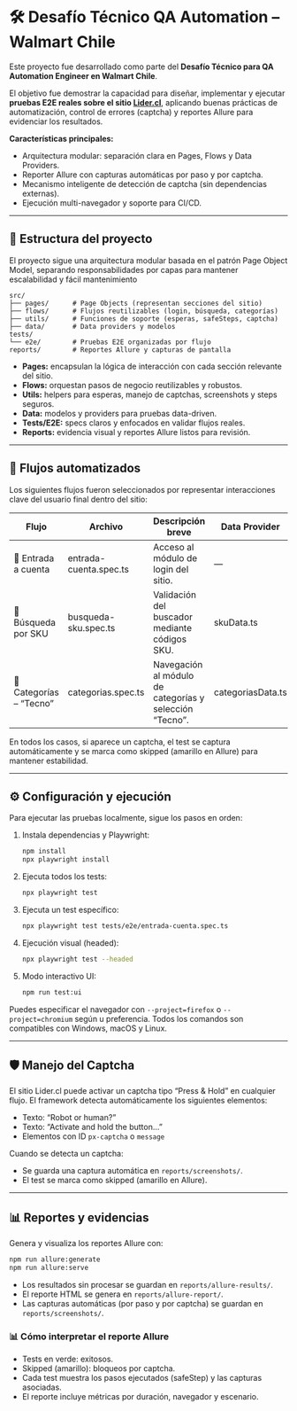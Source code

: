 # 🛠️ Desafío Técnico QA Automation – Walmart Chile

Este proyecto fue desarrollado como parte del **Desafío Técnico para QA Automation Engineer en Walmart Chile**.

El objetivo fue demostrar la capacidad para diseñar, implementar y ejecutar **pruebas E2E reales sobre el sitio [Lider.cl](https://www.lider.cl/)**, aplicando buenas prácticas de automatización, control de errores (captcha) y reportes Allure para evidenciar los resultados.


**Características principales:**
- Arquitectura modular: separación clara en Pages, Flows y Data Providers.
- Reporter Allure con capturas automáticas por paso y por captcha.
- Mecanismo inteligente de detección de captcha (sin dependencias externas).
- Ejecución multi-navegador y soporte para CI/CD.

---

## 📂 Estructura del proyecto

El proyecto sigue una arquitectura modular basada en el patrón Page Object Model, separando responsabilidades por capas para mantener escalabilidad y fácil mantenimiento

```text
src/
├── pages/      # Page Objects (representan secciones del sitio)
├── flows/      # Flujos reutilizables (login, búsqueda, categorías)
├── utils/      # Funciones de soporte (esperas, safeSteps, captcha)
├── data/       # Data providers y modelos
tests/
└── e2e/        # Pruebas E2E organizadas por flujo
reports/        # Reportes Allure y capturas de pantalla
```

- **Pages:** encapsulan la lógica de interacción con cada sección relevante del sitio.
- **Flows:** orquestan pasos de negocio reutilizables y robustos.
- **Utils:** helpers para esperas, manejo de captchas, screenshots y steps seguros.
- **Data:** modelos y providers para pruebas data-driven.
- **Tests/E2E:** specs claros y enfocados en validar flujos reales.
- **Reports:** evidencia visual y reportes Allure listos para revisión.

---

## 🚦 Flujos automatizados

Los siguientes flujos fueron seleccionados por representar interacciones clave del usuario final dentro del sitio:

| Flujo                        | Archivo                    | Descripción breve                                              | Data Provider         |
|------------------------------|----------------------------|----------------------------------------------------------------|-----------------------|
| 🔐 Entrada a cuenta          | entrada-cuenta.spec.ts     | Acceso al módulo de login del sitio.                           | —                     |
| 🛒 Búsqueda por SKU          | busqueda-sku.spec.ts       | Validación del buscador mediante códigos SKU.                  | skuData.ts            |
| 📂 Categorías – “Tecno”      | categorias.spec.ts         | Navegación al módulo de categorías y selección “Tecno”.        | categoriasData.ts     |

En todos los casos, si aparece un captcha, el test se captura automáticamente y se marca como skipped (amarillo en Allure) para mantener estabilidad.

---

## ⚙️ Configuración y ejecución

Para ejecutar las pruebas localmente, sigue los pasos en orden:

1. Instala dependencias y Playwright:
	```bash
	npm install
	npx playwright install
	```

2. Ejecuta todos los tests:
	```bash
	npx playwright test
	```

3. Ejecuta un test específico:
	```bash
	npx playwright test tests/e2e/entrada-cuenta.spec.ts
	```

4. Ejecución visual (headed):
	```bash
	npx playwright test --headed
	```

5. Modo interactivo UI:
	```bash
	npm run test:ui
	```

Puedes especificar el navegador con `--project=firefox` o `--project=chromium` según u preferencia.
Todos los comandos son compatibles con Windows, macOS y Linux.

---

## 🛡️ Manejo del Captcha

El sitio Lider.cl puede activar un captcha tipo “Press & Hold” en cualquier flujo. El framework detecta automáticamente los siguientes elementos:

- Texto: “Robot or human?”
- Texto: “Activate and hold the button...”
- Elementos con ID `px-captcha` o `message`

Cuando se detecta un captcha:
- Se guarda una captura automática en `reports/screenshots/`.
- El test se marca como skipped (amarillo en Allure).


---

## 📊 Reportes y evidencias

Genera y visualiza los reportes Allure con:

```bash
npm run allure:generate
npm run allure:serve
```

- Los resultados sin procesar se guardan en `reports/allure-results/`.
- El reporte HTML se genera en `reports/allure-report/`.
- Las capturas automáticas (por paso y por captcha) se guardan en `reports/screenshots/`.

### 📊 Cómo interpretar el reporte Allure

- Tests en verde: exitosos.
- Skipped (amarillo): bloqueos por captcha.
- Cada test muestra los pasos ejecutados (safeStep) y las capturas asociadas.
- El reporte incluye métricas por duración, navegador y escenario.

